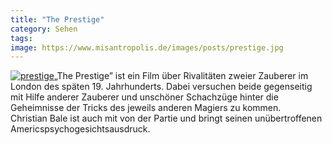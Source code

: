 ```yaml
---
title: "The Prestige"
category: Sehen
tags: 
image: https://www.misantropolis.de/images/posts/prestige.jpg
---
```


[![](http://www.misantropolis.de/wp-content/uploads/2008/03/prestige.jpg "prestige")](http://www.misantropolis.de/wp-content/uploads/2008/03/prestige.jpg)„The Prestige” ist ein Film über Rivalitäten zweier Zauberer im London des späten 19. Jahrhunderts. Dabei versuchen beide gegenseitig mit Hilfe anderer Zauberer und unschöner Schachzüge hinter die Geheimnisse der Tricks des jeweils anderen Magiers zu kommen.  
Christian Bale ist auch mit von der Partie und bringt seinen unübertroffenen Americspsychogesichtsausdruck.